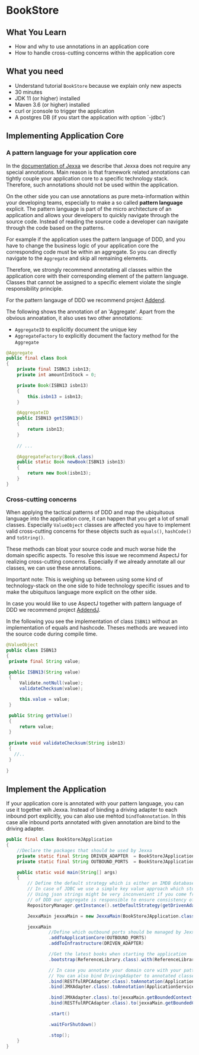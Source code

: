 # BookStore 

## What You Learn

*   How and why to use annotations in an application core 
*   How to handle cross-cutting concerns within the application core        

## What you need

*   Understand tutorial `BookStore` because we explain only new aspects 
*   30 minutes
*   JDK 11 (or higher) installed 
*   Maven 3.6 (or higher) installed
*   curl or jconsole to trigger the application
*   A postgres DB (if you start the application with option `-jdbc')  

## Implementing Application Core 

### A pattern language for your application core 
In the [documentation of Jexxa](https://repplix.github.io/Jexxa/jexxa.html) we describe that Jexxa does not require any special annotations. Main reason is that framework related annotations can tightly couple your application core to a specific technology stack. Therefore, such annotations should not be used within the application. 

On the other side you can use annotations as pure meta-information within your developing teams, especially to make a so called __pattern language__ explicit. The pattern language is part of the micro architecture of an application and allows your developers to quickly navigate through the source code.  Instead of reading the source code a developer can navigate through the code based on the patterns. 

For example if the application uses the pattern language of DDD, and you have to change the business logic of your application core the corresponding code must be within an aggregate. So you can directly navigate to the `Aggregate` and skip all remaining elements.      

Therefore, we strongly recommend annotating all classes within the application core with their corresponding element of the pattern language. Classes that cannot be assigned to a specific element violate the single responsibility principle.

For the pattern langauge of DDD we recommend project [Addend](https://addend.jexxa.io/).     

The following shows the annotation of an 'Aggregate'. Apart from the obvious annoatation, it also uses two other annotations: 
*   `AggregateID` to explicitly document the unique key
*   `AggregateFactory` to explicitly document the factory method for the `Aggregate`     

```java
@Aggregate
public final class Book
{
    private final ISBN13 isbn13;
    private int amountInStock = 0;

    private Book(ISBN13 isbn13)
    {
        this.isbn13 = isbn13;
    }

    @AggregateID
    public ISBN13 getISBN13()
    {
        return isbn13;
    }
  
    // ... 

    @AggregateFactory(Book.class)
    public static Book newBook(ISBN13 isbn13)
    {
        return new Book(isbn13);
    }
}
```
 
### Cross-cutting concerns   

When applying the tactical patterns of DDD and map the ubiquituous language into the application core, it can happen that you get a lot of small classes. Especially `ValueObject` classes are affected you have to implement valid cross-cutting concerns for these objects such as `equals()`, `hashCode()` and `toString()`.

These methods can bloat your source code and much worse hide the domain specific aspects. To resolve this issue we recommend AspectJ for realizing cross-cutting concerns. Especially if we already annotate all our classes, we can use these annotations. 

Important note: This is weighing up between using some kind of technology-stack on the one side to hide technology specific issues and to make the ubiquituos language more explicit on the other side.     

In case you would like to use AspectJ together with pattern language of DDD we recommend project [AddendJ](https://addendj.jexxa.io/).     

In the following you see the implementation of class `ISBN13` without an implementation of equals and hashcode. Theses methods are weaved into the source code during compile time.    
 
```java
@ValueObject
public class ISBN13
{
 private final String value;

 public ISBN13(String value)
 {
     Validate.notNull(value);
     validateChecksum(value);

     this.value = value;
 }

 public String getValue()
 {
     return value;
 }
 
 private void validateChecksum(String isbn13)
 {
   //..
 }
 
}  
```

## Implement the Application

If your application core is annotated with your pattern language, you can use it together wih Jexxa. Instead of binding a 
driving adapter to each inbound port explicitly, you can also use mehtod `bindToAnnotation`. In this case alle inbound ports annotated 
with given annotation are bind to the driving adapter.    

```java
public final class BookStoreJApplication
{
    //Declare the packages that should be used by Jexxa
    private static final String DRIVEN_ADAPTER  = BookStoreJApplication.class.getPackageName() + ".infrastructure.drivenadapter";
    private static final String OUTBOUND_PORTS  = BookStoreJApplication.class.getPackageName() + ".domainservice";

    public static void main(String[] args)
    {
        // Define the default strategy which is either an IMDB database or a JDBC based repository
        // In case of JDBC we use a simple key value approach which stores the key and the value as json strings.
        // Using json strings might be very inconvenient if you come from typical relational databases but in terms
        // of DDD our aggregate is responsible to ensure consistency of our data and not the database.
        RepositoryManager.getInstance().setDefaultStrategy(getDrivenAdapterStrategy(args));

        JexxaMain jexxaMain = new JexxaMain(BookStoreJApplication.class.getSimpleName());

        jexxaMain
                //Define which outbound ports should be managed by Jexxa
                .addToApplicationCore(OUTBOUND_PORTS)
                .addToInfrastructure(DRIVEN_ADAPTER)

                //Get the latest books when starting the application
                .bootstrap(ReferenceLibrary.class).with(ReferenceLibrary::addLatestBooks)

                // In case you annotate your domain core with your pattern language,
                // You can also bind DrivingAdapter to annotated classes.
                .bind(RESTfulRPCAdapter.class).toAnnotation(ApplicationService.class)
                .bind(JMXAdapter.class).toAnnotation(ApplicationService.class)

                .bind(JMXAdapter.class).to(jexxaMain.getBoundedContext())
                .bind(RESTfulRPCAdapter.class).to(jexxaMain.getBoundedContext())

                .start()

                .waitForShutdown()

                .stop();
    }
}  
```